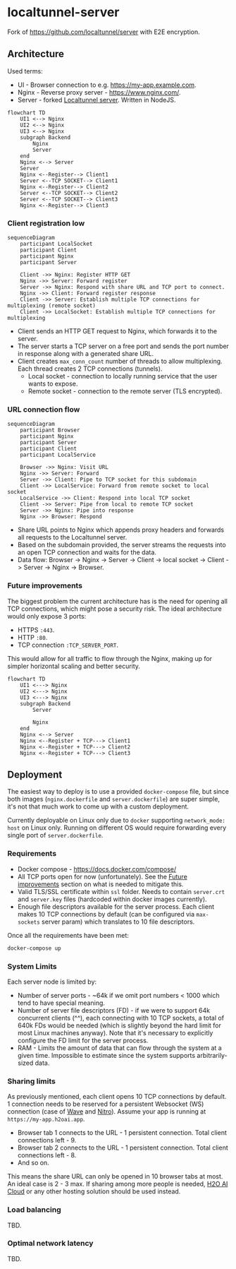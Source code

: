 # localtunnel-server

Fork of <https://github.com/localtunnel/server> with E2E encryption.

## Architecture

Used terms:

* UI - Browser connection to e.g. <https://my-app.example.com>.
* Nginx - Reverse proxy server - <https://www.nginx.com/>.
* Server - forked [Localtunnel server](https://github.com/localtunnel/server). Written in NodeJS.

```mermaid
flowchart TD
    UI1 <--> Nginx
    UI2 <--> Nginx
    UI3 <--> Nginx
    subgraph Backend
        Nginx
        Server
    end
    Nginx <--> Server
    Server
    Nginx <--Register--> Client1 
    Server <--TCP SOCKET--> Client1
    Nginx <--Register--> Client2
    Server <--TCP SOCKET--> Client2
    Server <--TCP SOCKET--> Client3
    Nginx <--Register--> Client3 
```

### Client registration low

```mermaid
sequenceDiagram
    participant LocalSocket
    participant Client
    participant Nginx
    participant Server

    Client ->> Nginx: Register HTTP GET
    Nginx ->> Server: Forward register
    Server ->> Nginx: Respond with share URL and TCP port to connect.
    Nginx ->> Client: Forward register response
    Client ->> Server: Establish multiple TCP connections for multiplexing (remote socket)
    Client ->> LocalSocket: Establish multiple TCP connections for multiplexing
```

* Client sends an HTTP GET request to Nginx, which forwards it to the server.
* The server starts a TCP server on a free port and sends the port number in response along with a generated share URL.
* Client creates `max_conn_count` number of threads to allow multiplexing. Each thread creates 2 TCP connections (tunnels).
  * Local socket - connection to locally running service that the user wants to expose.
  * Remote socket - connection to the remote server (TLS encrypted).

### URL connection flow

```mermaid
sequenceDiagram
    participant Browser
    participant Nginx
    participant Server
    participant Client
    participant LocalService

    Browser ->> Nginx: Visit URL
    Nginx ->> Server: Forward
    Server ->> Client: Pipe to TCP socket for this subdomain 
    Client ->> LocalService: Forward from remote socket to local socket
    LocalService ->> Client: Respond into local TCP socket
    Client ->> Server: Pipe from local to remote TCP socket
    Server ->> Nginx: Pipe into response
    Nginx ->> Browser: Respond 

```

* Share URL points to Nginx which appends proxy headers and forwards all requests to the Localtunnel server.
* Based on the subdomain provided, the server streams the requests into an open TCP connection and waits for the data.
* Data flow: Browser -> Nginx -> Server -> Client -> local socket -> Client -> Server -> Nginx -> Browser.

### Future improvements

The biggest problem the current architecture has is the need for opening all TCP connections, which might pose a security risk. The ideal architecture would only expose 3 ports:

* HTTPS `:443`.
* HTTP `:80`.
* TCP connection `:TCP_SERVER_PORT`.

This would allow for all traffic to flow through the Nginx, making up for simpler horizontal scaling and better security.

```mermaid
flowchart TD
    UI1 <---> Nginx
    UI2 <---> Nginx
    UI3 <---> Nginx
    subgraph Backend
        Server

        Nginx
    end
    Nginx <--> Server
    Nginx <--Register + TCP---> Client1
    Nginx <--Register + TCP---> Client2
    Nginx <--Register + TCP---> Client3
```

## Deployment

The easiest way to deploy is to use a provided `docker-compose` file, but since both images (`nginx.dockerfile` and `server.dockerfile`) are super simple, it's not that much work to come up with a custom deployment.

Currently deployable on Linux only due to `docker` supporting `network_mode: host` on Linux only. Running on different OS would require forwarding every single port of `server.dockerfile`.

### Requirements

* Docker compose - <https://docs.docker.com/compose/>
* All TCP ports open for now (unfortunately). See the [Future improvements](#future-improvements) section on what is needed to mitigate this.
* Valid TLS/SSL certificate within `ssl` folder. Needs to contain `server.crt` and `server.key` files (hardcoded within docker images currently).
* Enough file descriptors available for the server process. Each client makes 10 TCP connections by default (can be configured via `max-sockets` server param) which translates to 10 file descriptors.

Once all the requirements have been met:

```sh
docker-compose up
```

### System Limits

Each server node is limited by:

* Number of server ports - ~64k if we omit port numbers < 1000 which tend to have special meaning.
* Number of server file descriptors (FD) - if we were to support 64k concurrent clients (^^), each connecting with 10 TCP sockets, a total of 640k FDs would be needed (which is slightly beyond the hard limit for most Linux machines anyway). Note that it's necessary to explicitly configure the FD limit for the server process.
* RAM - Limits the amount of data that can flow through the system at a given time. Impossible to estimate since the system supports arbitrarily-sized data.

### Sharing limits

As previously mentioned, each client opens 10 TCP connections by default. 1 connection needs to be reserved for a persistent Websocket (WS) connection (case of [Wave](https://wave.h2o.ai/) and [Nitro](https://nitro.h2o.ai/)). Assume your app is running at `https://my-app.h2oai.app`.

* Browser tab 1 connects to the URL - 1 persistent connection. Total client connections left - 9.
* Browser tab 2 connects to the URL - 1 persistent connection. Total client connections left - 8.
* And so on.

This means the share URL can only be opened in 10 browser tabs at most. An ideal case is 2 - 3 max. If sharing among more people is needed, [H2O AI Cloud](https://h2oai.github.io/h2o-ai-cloud/) or any other hosting solution should be used instead.

### Load balancing

TBD.

### Optimal network latency

TBD.
